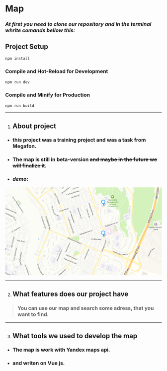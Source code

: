 # Map
### _At first you need to clone our repository and in the terminal whrite comands bellow this:_
## Project Setup

```sh
npm install
```

### Compile and Hot-Reload for Development

```sh
npm run dev
```

### Compile and Minify for Production

```sh
npm run build
```
***
1. ## About project
* ### **this project was a training project and was a task from Megafon.**
* ### The map is still in beta-version ~~and maybe in the future we will finalize it~~.
* ### ___demo___: 
![demo-picture](./src/assets/demo.jpg)
***
2. ## What features does our project have
> ### You can use our map and search some adress, that you want to find.
***
3. ## What  tools we used to develop the map
* ### The map is work with Yandex maps api.
* ### and writen on __Vue js__.
